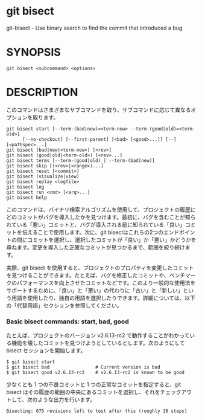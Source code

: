 # git bisect

git-bisect - Use binary search to find the commit that introduced a bug

# SYNOPSIS

```
git bisect <subcommand> <options>
```

# DESCRIPTION
このコマンドはさまざまなサブコマンドを取り、サブコマンドに応じて異なるオプションを取ります。

```
git bisect start [--term-(bad|new)=<term-new> --term-(good|old)=<term-old>]
	  [--no-checkout] [--first-parent] [<bad> [<good>...]] [--] [<pathspec>...]
git bisect (bad|new|<term-new>) [<rev>]
git bisect (good|old|<term-old>) [<rev>...]
git bisect terms [--term-(good|old) | --term-(bad|new)]
git bisect skip [(<rev>|<range>)...]
git bisect reset [<commit>]
git bisect (visualize|view)
git bisect replay <logfile>
git bisect log
git bisect run <cmd> [<arg>...]
git bisect help
```

このコマンドは、バイナリ検索アルゴリズムを使用して、プロジェクトの履歴にどのコミットがバグを導入したかを見つけます。最初に、バグを含むことが知られている「悪い」コミットと、バグが導入される前に知られている「良い」コミットを伝えることで使用します。次に、git bisectはこれらの2つのエンドポイントの間にコミットを選択し、選択したコミットが「良い」か「悪い」かどうかを尋ねます。変更を導入した正確なコミットが見つかるまで、範囲を絞り続けます。

実際、git bisect を使用すると、プロジェクトのプロパティを変更したコミットを見つけることができます。たとえば、バグを修正したコミットや、ベンチマークのパフォーマンスを向上させたコミットなどです。このより一般的な使用法をサポートするために、「良い」と「悪い」の代わりに「古い」と「新しい」という用語を使用したり、独自の用語を選択したりできます。詳細については、以下の「代替用語」セクションを参照してください。

### Basic bisect commands: start, bad, good

たとえば、プロジェクトのバージョン v2.6.13-rc2 で動作することがわかっている機能を壊したコミットを見つけようとしているとします。次のようにして bisect セッションを開始します。

```
$ git bisect start
$ git bisect bad                 # Current version is bad
$ git bisect good v2.6.13-rc2    # v2.6.13-rc2 is known to be good
```
少なくとも 1 つの不良コミットと 1 つの正常なコミットを指定すると、git bisect はその履歴の範囲の中央にあるコミットを選択し、それをチェックアウトして、次のような出力を行います。

```
Bisecting: 675 revisions left to test after this (roughly 10 steps)
```
